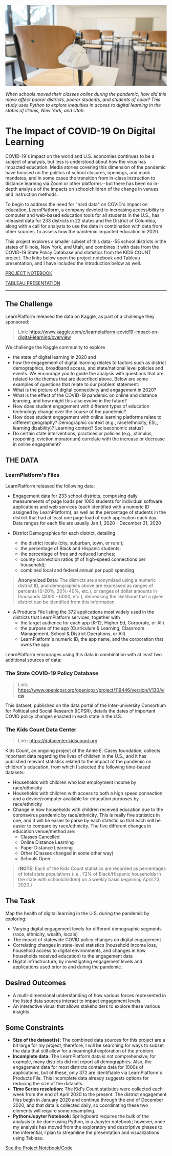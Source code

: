 ![cover](https://github.com/jshuffield6772/digital-access/blob/main/images/primage.jpeg)

_When schools moved their classes online during the pandemic, how did this move affect poorer districts, poorer students, and students of color? This study uses Python to explore inequities in access to digital learning in the states of Illinois, New York, and Utah._

# The Impact of COVID-19 On Digital Learning
COVID-19's impact on the world and U.S. economies continues to be a subject of analysis, but less is understood about how the virus has impacted education. Media stories covering this dimension of the pandemic have focused on the politics of school closures, openings, and mask mandates, and in some cases the transition from in-class instruction to distance learning via Zoom or other platforms--but there has been no in-depth analysis of the impacts on schoolchildren of the change in venues and instruction methods.

To begin to address the need for "hard data" on COVID's impact on education, LearnPlatform, a company devoted to increasing accessibility to computer and web-based education tools for all students in the U.S., has released data for 233 districts in 22 states and the District of Columbia, along with a call for analysts to use the data in combination with data from other sources, to assess how the pandemic impacted education in 2020.

This project explores a smaller subset of this data--55 school districts in the states of Illinois, New York, and Utah, and combines it with data from the COVID-19 State Policy Database and statistics from the KIDS COUNT project.  The links below open the project notebook and Tableau presentation, and I have included the introduction below as well.  

[PROJECT NOTEBOOK](https://colab.research.google.com/github/jshuffield6772/digital-access/blob/main/Impact-of-COVID-on-digital-access.ipynb)

[TABLEAU PRESENTATION](https://public.tableau.com/views/TheImpactofCOVID-19onDigitalLearning/COVIDandEducation?:language=en-US&:display_count=n&:origin=viz_share_link)

---

## The Challenge

LearnPlatform released the data on Kaggle, as part of a challenge they sponsored:
> Link: https://www.kaggle.com/c/learnplatform-covid19-impact-on-digital-learning/overview

We challenge the Kaggle community to explore
- the state of digital learning in 2020 and
- how the engagement of digital learning relates to factors such as district demographics, broadband access, and state/national level policies and events.
We encourage you to guide the analysis with questions that are related to the themes that are described above. Below are some examples of questions that relate to our problem statement:
- What is the picture of digital connectivity and engagement in 2020?
- What is the effect of the COVID-19 pandemic on online and distance learning, and how might this also evolve in the future?
- How does student engagement with different types of education technology change over the course of the pandemic?
- How does student engagement with online learning platforms relate to different geography? Demographic context (e.g., race/ethnicity, ESL, learning disability)? Learning context? Socioeconomic status?
- Do certain state interventions, practices or policies (e.g., stimulus, reopening, eviction moratorium) correlate with the increase or decrease in online engagement?
## THE DATA
### LearnPlatform's Files
LearnPlatform released the following data:
- Engagement data for 233 school districts, comprising daily measurements of page loads per 1000 students for individual software applications and web services (each identified with a numeric ID assigned by LearnPlatform), as well as the percentage of students in the district that had at least one page load of each application each day. Date ranges for each file are usually Jan 1, 2020 - December 31, 2020

- District Demographics for each district, detailing
  - the district locale (city, suburban, town, or rural);
  - the percentage of Black and Hispanic students;
  - the percentage of free and reduced lunches;
  - county connection ratios (# of high-speed connections per household);
  - combined local and federal annual per pupil spending
> **Anonymized Data:** The districts are anonymized using a numeric district ID, and demographics above are expressed as ranges of percents (0-20%, 20%-40%, etc.), or ranges of dollar amounts in thousands (4000 - 6000, etc.), decreasing the likelihood that a given district can be identified from this information.

- A Products File listing the 372 applications most widely used in the districts that LearnPlatform services, together with
  - the target audience for each app (K-12, Higher Ed, Corporate, or All)
  - the purpose of the app (Curriculum & Learning, Classroom Management, School & District Operations, or All)
  - LearnPlatform's numeric ID, the app name, and the corporation that owns the app.
 
LearnPlatform encourages using this data in combination with at least two additional sources of data:
### The State COVID-19 Policy Database
> Link: https://www.openicpsr.org/openicpsr/project/119446/version/V130/view
> 
This dataset, published on the data portal of the Inter-university Consortium for Political and Social Research (ICPSR), details the dates of important COVID policy changes enacted in each state in the U.S.

### The Kids Count Data Center
> Link: https://datacenter.kidscount.org

Kids Count, an ongoing project of the Annie E. Casey foundation, collects important data regarding the lives of children in the U.S., and it has published relevant statistics related to the impact of the pandemic on children's education, from which I selected the following time-based datasets:
- Households with children who lost employment income by race/ethnicity
- Households with children with access to both a high speed connection and a device/computer available for education purposes by race/ethnicity
- Change in how households with children received education due to the coronavirus pandemic by race/ethnicity. This is really five statistics in one, and it will be easier to parse by each statistic so that each will be easier to compare by race/ethnicity. The five different changes in education venue/method are:
  - Classes Cancelled
  - Online Distance Learning
  - Paper Distance Learning
  - Other (Classes changed in some other way)
  - Schools Open

> (**NOTE:** Each of the Kids Count statistics are recorded as percentages of total state populations (i.e., 72% of Black/Hispanic households in the state with schoolchildren) on a weekly basis beginning April 23, 2020.)
## The Task
Map the health of digital learning in the U.S. during the pandemic by exploring:
- Varying digital engagement levels for different demographic segments (race, ethnicity, wealth, locale)
- The impact of statewide COVID policy changes on digital engagement
- Correlating changes in state-level statistics (household income loss, household access to digital environments, and changes in how households received education) to the engagement data
- Digital infrastructure, by investigating engagement levels and applications used prior to and during the pandemic.

## Desired Outcomes
- A multi-dimensional understanding of how various forces represented in the listed data sources interact to impact engagement levels.
- An interactive visual that allows stakeholders to explore these various insights.

## Some Constraints
- **Size of the dataset(s):** The combined data sources for this project are a bit large for my project, therefore, I will be searching for ways to subset the data that still allow for a meaningful exploration of the problem.
- **Incomplete data:** The LearnPlatform data is not comprehensive; for example, many districts did not report all demographics. Also, the engagement data for most districts contains data for 1000s of applications, but of these, only 372 are identifiable via LearnPlatform's Products File. This incomplete data already suggests options for reducing the size of the datasets.
- **Time Series resolution:** The Kid's Count statistics were collected each week from the end of April 2020 to the present. The district engagement files begin in January 2020 and continue through the end of December 2020, and that data is collected daily, so coordinating these two elements will require some resampling.
- **Python/Jupyter Notebook:** Springboard requires the bulk of the analysis to be done using Python, in a Jupyter notebook; however, once my analysis has moved from the exploratory and descriptive phases to the inferential, I plan to streamline the presentation and visualizations using Tableau.

[See the Project Notebook/Code](https://colab.research.google.com/github/jshuffield6772/digital-access/blob/main/Impact-of-COVID-on-digital-access.ipynb)
